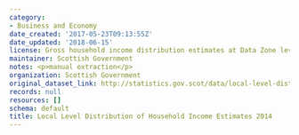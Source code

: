 ```yaml
---
category:
- Business and Economy
date_created: '2017-05-23T09:13:55Z'
date_updated: '2018-06-15'
license: Gross household income distribution estimates at Data Zone level for 2014
maintainer: Scottish Government
notes: <p>manual extraction</p>
organization: Scottish Government
original_dataset_link: http://statistics.gov.scot/data/local-level-distribution-of-household-income-estimates-2014
records: null
resources: []
schema: default
title: Local Level Distribution of Household Income Estimates 2014
---
```

